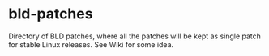 bld-patches
===========

Directory of BLD patches, where all the patches will be kept as single patch for stable Linux releases. See Wiki for some idea.
